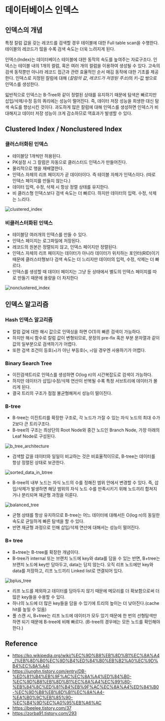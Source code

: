 # 데이터베이스 인덱스


## 인덱스의 개념

특정 칼럼 값을 갖는 레코드를 검색할 경우 테이블에 대한 Full table scan을 수행한다. 테이블의 레코드가 많을 수록 검색 속도는 더욱 느려지게 된다.

인덱스(Index)는 데이터베이스 테이블에 대한 동작의 속도를 높여주는 자료구조다. 인덱스는 테이블 내의 1개의 컬럼, 혹은 여러 개의 컬럼을 이용하여 생성될 수 있다. 고속의 검색 동작뿐만 아니라 레코드 접근과 관련 효율적인 순서 매김 동작에 대한 기초를 제공한다. 인덱스로 지정된 칼럼에 대해 (*칼럼의 값*, *레코드가 저장된 주소*)의 키-값 쌍으로 인덱스를 생성한다.

읿반적으로 인덱스는 B-Tree와 같이 정렬된 상태를 유지하기 때문에 탐색은 빠르지만 삽입/삭제/수정 등의 쿼리에는 성능이 떨어진다. 즉, 데이터 저장 성능을 희생한 대신 탐색 속도를 향상시킨 것이다. 과도하게 많은 칼럼에 대해 인덱스를 생성하면 인덱스가 비대해지고 데이터 저장 성능이 크게 감소하므로 역효과가 발생할 수 있다.



## Clustered Index / Nonclustered Index

### 클러스터화된 인덱스

- 테이블당 1개씩만 허용된다.
- PK설정 시 그 칼럼은 자동으로 클러스터드 인덱스가 만들어진다.
- 물리적으로 행을 재배열한다.
- 인덱스 자체의 리프 페이지가 곧 데이터이다. 즉 테이블 자체가 인덱스이다. (따로 인덱스 페이지를 만들지 않는다.)
- 데이터 입력, 수정, 삭제 시 항상 정렬 상태를 유지한다.
- 비 클러스형 인덱스보다 검색 속도는 더 빠르다. 하지만 데이터의 입력. 수정, 삭제는 느리다.

![clustered_index](https://github.com/dhkdn9192/data_engineer_should_know/blob/master/interview/database/img/clustered_index.png)



### 비클러스터화된 인덱스

- 테이블당 여러개의 인덱스를 만들 수 있다.
- 인덱스 페이지는 로그파일에 저장된다.
- 레코드의 원본은 정렬되지 않고, 인덱스 페이지만 정렬된다.
- 인덱스 자체의 리프 페이지는 데이터가 아니라 데이터가 위치하는 포인터(RID)이기 때문에 클러스터형보다 검색 속도는 더 느리지만 데이터의 입력, 수정, 삭제는 더 빠르다.
- 인덱스를 생성할 때 데이터 페이지는 그냥 둔 상태에서 별도의 인덱스 페이지를 따로 만들기 때문에 용량을 더 차지한다

![nonclustered_index](https://github.com/dhkdn9192/data_engineer_should_know/blob/master/interview/database/img/nonclustered_index.png)



## 인덱스 알고리즘

### Hash 인덱스 알고리즘

- 칼럼 값에 대한 해시 값으로 인덱싱을 하면 O(1)의 빠른 검색이 가능하다.
- 하지만 해시 함수로 칼럼 값이 변형되므로, 문장의 pre-fix 혹은 부분 문자열과 같이 값의 일부분으로 검색하기가 어렵다.
- 또한 검색 조건이 등호(```=```)가 아닌 부등호(```<```, ```>```)일 경우엔 사용하기가 어렵다.



### Binary Search Tree

- 이진검색트리로 인덱스를 생성하면 O(log n)의 시간복잡도로 검색이 가능하다.
- 하지만 데이터가 삽입/수정/삭제 연산이 반복될 수록 특정 서브트리에 데이터가 몰리게 된다.
- 결국 트리의 구조가 점점 불균형해져서 성능이 떨이진다.



### B-tree

- B-tree는 이진트리를 확장한 구조로, 각 노드가 가질 수 있는 자식 노드의 최대 수가 2보다 큰 트리구조다.
- B-tree의 구조는 최상단의 Root Node와 중간 노드인 Branch Node, 가장 아래의 Leaf Node로 구성된다.

![b_tree_architecture](https://github.com/dhkdn9192/data_engineer_should_know/blob/master/interview/database/img/b_tree_architecture.png)

- 검색할 값을 데이터와 일일이 비교하는 것은 비효율적이므로, B-tree는 데이터를 항상 정렬된 상태로 보관한다.

![sorted_data_in_btree](https://github.com/dhkdn9192/data_engineer_should_know/blob/master/interview/database/img/sorted_data_in_btree.png)

- B-tree의 내부 노드는 자식 노드의 수를 정해진 범위 안에서 변경할 수 있다. 즉, 삽입/삭제가 발생하면 해당 범위의 자식 노드 수를 만족시키기 위해 노드끼리 합쳐지거나 분리되며 재균형 과정을 이룬다.

![balanced_tree](https://github.com/dhkdn9192/data_engineer_should_know/blob/master/interview/database/img/balanced_tree.png)

- 균형 상태를 항상 유지하므로 B-tree는 어느 데이터에 대해서든 O(log n)의 동일한 속도로 균일하게 빠른 탐색을 할 수 있다.
- 반면 재균형 과정으로 인해 삽입/삭제 연산에 대해서는 성능이 떨어진다.



### B+ tree

- B+tree는 B-tree를 확장한 개념이다.
- B-tree가 internal 또는 브랜치 노드에 key와 data를 담을 수 있는 반면, B+tree는 브랜치 노드에 key만 담아두고, data는 담지 않는다. 오직 리프 노드에만 key와 data를 저장하고, 리프 노드끼리 Linked list로 연결되어 있다. 

![bplus_tree](https://github.com/dhkdn9192/data_engineer_should_know/blob/master/interview/database/img/bplus_tree.png)

- 리프 노드를 제외하고 데이터를 담아두지 않기 때문에 메모리를 더 확보함으로써 더 많은 key들을 수용할 수 있다. 
- 하나의 노드에 더 많은 key들을 담을 수 있기에 트리의 높이는 더 낮아진다.(cache hit를 높일 수 있음)
- 풀 스캔 시, B+tree는 리프 노드에 데이터가 모두 있기 때문에 한 번의 선형탐색만 하면 되기 때문에 B-tree에 비해 빠르다. (B-tree의 경우에는 모든 노드를 확인해야 한다.)





## Reference

- https://ko.wikipedia.org/wiki/%EC%9D%B8%EB%8D%B1%EC%8A%A4_(%EB%8D%B0%EC%9D%B4%ED%84%B0%EB%B2%A0%EC%9D%B4%EC%8A%A4)
- https://junghn.tistory.com/entry/DB-%ED%81%B4%EB%9F%AC%EC%8A%A4%ED%84%B0-%EC%9D%B8%EB%8D%B1%EC%8A%A4%EC%99%80-%EB%84%8C%ED%81%B4%EB%9F%AC%EC%8A%A4%ED%84%B0-%EC%9D%B8%EB%8D%B1%EC%8A%A4-%EA%B0%9C%EB%85%90-%EC%B4%9D%EC%A0%95%EB%A6%AC
- https://beelee.tistory.com/37
- https://zorba91.tistory.com/293
